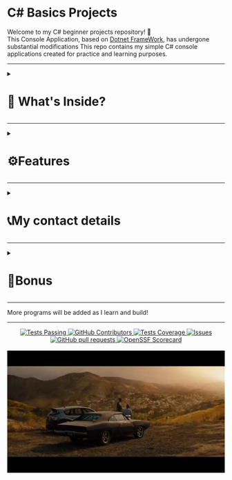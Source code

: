 # C# Basics Projects

Welcome to my C# beginner projects repository! 👋  
This Console Application, based on [Dotnet FrameWork](https://dotnet.microsoft.com/en-us/), has undergone
substantial modifications
This repo contains my simple C# console applications created for practice and learning purposes.

---   

<details>
  <summary><h1>🧠 What's Inside?</h1></summary>
  
<details>
<summary><h4>🔢 Odd and Even Number Generator </h4></summary>
  
A basic console application that asks the user for a number and tells whether it is [odd or even](https://github.com/abxyzzzzz/c-/tree/main/odd%20and%20even%20genrator).
 
</details>
  
<details>
  <summary><h4>🧮School marks system</h4></summary>   
  
  A simple console-based application in C# that calculates the percentage and division of a Class 10 CBSE [student based](https://github.com/abxyzzzzz/c-/blob/main/school%20marks%20system) on marks entered for five subjects.

</details>


<details>
  <summary><h4>🎟️Event Registration Console App</h4></summary>
       
  A simple interactive C# console application that simulates a student registering for a [college event](https://github.com/abxyzzzzz/c-/tree/main/Event%20Registration%20Console%20App). The program collects basic information, checks eligibility based on experience, and allows users to manage notification preferences.

</details>

<details>
  <summary><h4>🔄💡Swap two numbers</h4></summary>
  
A simple C# console application that takes [two numbers](https://github.com/abxyzzzzz/c-/blob/main/swap%20two%20numbers) as input and swaps their values using a temporary variable.

</details>
</details>

---   

<details>
<summary><h1>⚙️Features</h1></summary>


  features will be adden soon
</details>

---  

<details>
  <summary><h1>📞My contact details</h1></summary>
MyEmail:

```
brunogoyal2007@gmail.com
```

</details>

---    

<details>
  <summary><h1>🎁Bonus</h1></summary>
  <div align="center">
  
[MY OTHER SKILLS: ](https://docs.google.com/document/d/1R4oT1SaNipqySHzsJg9wNgBuXHwG3Mua6GJbU0uutD4/edit?usp=drive_link)
</div>
</details>

---  
More programs will be added as I learn and build!

---


  <p align="center">
    <a href="https://github.com/anuraghazra/github-readme-stats/actions">
      <img alt="Tests Passing" src="https://github.com/anuraghazra/github-readme-stats/workflows/Test/badge.svg" />
    </a>
    <a href="https://github.com/anuraghazra/github-readme-stats/graphs/contributors">
      <img alt="GitHub Contributors" src="https://img.shields.io/github/contributors/anuraghazra/github-readme-stats" />
    </a>
    <a href="https://codecov.io/gh/anuraghazra/github-readme-stats">
      <img alt="Tests Coverage" src="https://codecov.io/gh/anuraghazra/github-readme-stats/branch/master/graph/badge.svg" />
    </a>
    <a href="https://github.com/anuraghazra/github-readme-stats/issues">
      <img alt="Issues" src="https://img.shields.io/github/issues/anuraghazra/github-readme-stats?color=0088ff" />
    </a>
    <a href="https://github.com/anuraghazra/github-readme-stats/pulls">
      <img alt="GitHub pull requests" src="https://img.shields.io/github/issues-pr/anuraghazra/github-readme-stats?color=0088ff" />
    </a>
    <a href="https://securityscorecards.dev/viewer/?uri=github.com/anuraghazra/github-readme-stats">
      <img alt="OpenSSF Scorecard" src="https://api.securityscorecards.dev/projects/github.com/anuraghazra/github-readme-stats/badge" />
    </a>
    <br />
    <br />
    <a href="https://vercel.com?utm\_source=github\_readme\_stats\_team\&utm\_campaign=oss">
      <img src="./demo_screenshots/satsiying.jpg"/>
    </a>
  </p>









